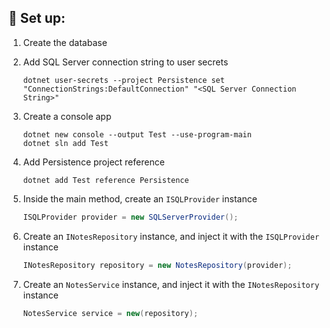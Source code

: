 ## 🚀 Set up:

1. Create the database

2. Add SQL Server connection string to user secrets

    ```shell
    dotnet user-secrets --project Persistence set "ConnectionStrings:DefaultConnection" "<SQL Server Connection String>"
    ```

3. Create a console app

    ```shell
    dotnet new console --output Test --use-program-main
    dotnet sln add Test
    ```

4. Add Persistence project reference

    ```shell
    dotnet add Test reference Persistence
    ```

5. Inside the main method, create an `ISQLProvider` instance

    ```csharp
    ISQLProvider provider = new SQLServerProvider();
    ```

6. Create an `INotesRepository` instance, and inject it with the `ISQLProvider` instance

    ```csharp
    INotesRepository repository = new NotesRepository(provider);
    ```

7. Create an `NotesService` instance, and inject it with the `INotesRepository` instance

    ```csharp
    NotesService service = new(repository);
    ```
